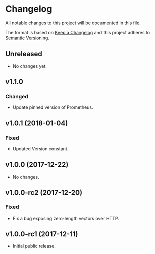 # Changelog
All notable changes to this project will be documented in this file.

The format is based on [Keep a Changelog](http://keepachangelog.com/en/1.0.0/)
and this project adheres to [Semantic Versioning](http://semver.org/spec/v2.0.0.html).

## Unreleased
- No changes yet.

## v1.1.0
### Changed
- Update pinned version of Prometheus.

## v1.0.1 (2018-01-04)
### Fixed
- Updated Version constant.

## v1.0.0 (2017-12-22)
- No changes.

## v1.0.0-rc2 (2017-12-20)
### Fixed
- Fix a bug exposing zero-length vectors over HTTP.

## v1.0.0-rc1 (2017-12-11)
- Initial public release.
